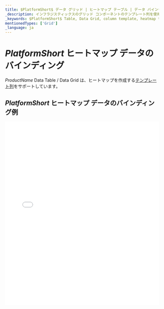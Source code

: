 ```yaml
---
title: $PlatformShort$ データ グリッド | ヒートマップ テーブル | データ バインディング | インフラジスティックス
_description: インフラジスティックスのグリッド コンポーネントのテンプレート列を使用してヒートマップ テーブルを作成します。$ProductName$ テーブルのサンプルを是非お試しください!
_keywords: $PlatformShort$ Table, Data Grid, column template, heatmap table, $ProductName$, data binding, Infragistics, $PlatformShort$ テーブル, データ グリッド, 列テンプレート, ヒートマップ テーブル, データ バインディング, インフラジスティックス
mentionedTypes: ['Grid']
_language: ja
---
```


# $PlatformShort$ ヒートマップ データのバインディング

$ProductName$ Data Table / Data Grid は、ヒートマップを作成する[テンプレート列](data-grid-column-types.md#テンプレート列)をサポートしています。

## $PlatformShort$ ヒートマップ データのバインディング例

<div class="sample-container loading" style="height: 600px">
    <iframe id="data-grid-type-heatmap-table-iframe" src='{environment:demosBaseUrl}/grids/data-grid-type-heatmap-table' width="100%" height="100%" seamless frameBorder="0" onload="onXPlatSampleIframeContentLoaded(this);" alt="$PlatformShort$ ヒートマップ データのバインディング例"></iframe>
</div>
<sample-button src="grids/data-grid/type-heatmap-table"></sample-button>

